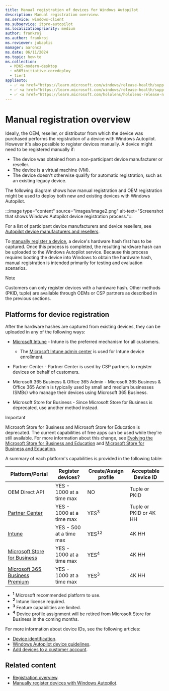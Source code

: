 ```yaml
---
title: Manual registration of devices for Windows Autopilot
description: Manual registration overview.
ms.service: windows-client
ms.subservice: itpro-autopilot
ms.localizationpriority: medium
author: frankroj
ms.author: frankroj
ms.reviewer: jubaptis
manager: aaroncz
ms.date: 06/11/2024
ms.topic: how-to
ms.collection:
  - M365-modern-desktop
  - m365initiative-coredeploy
  - tier1
appliesto:
  - ✅ <a href="https://learn.microsoft.com/windows/release-health/supported-versions-windows-client" target="_blank">Windows 11</a>
  - ✅ <a href="https://learn.microsoft.com/windows/release-health/supported-versions-windows-client" target="_blank">Windows 10</a>
  - ✅ <a href="https://learn.microsoft.com/hololens/hololens-release-notes" target="_blank">Windows Holographic</a>
---
```


# Manual registration overview

Ideally, the OEM, reseller, or distributor from which the device was purchased performs the registration of a device with Windows Autopilot. However it's also possible to register devices manually. A device might need to be registered manually if:

- The device was obtained from a non-participant device manufacturer or reseller.
- The device is a virtual machine (VM).
- The device doesn't otherwise qualify for automatic registration, such as an existing legacy device.

The following diagram shows how manual registration and OEM registration might be used to deploy both new and existing devices with Windows Autopilot.

:::image type="content" source="images/image2.png" alt-text="Screenshot that shows Windows Autopilot device registration process.":::

For a list of participant device manufacturers and device resellers, see [Autopilot device manufacturers and resellers](https://www.microsoft.com/microsoft-365/windows/windows-autopilot).

To [manually register a device](add-devices.md), a device's hardware hash first has to be captured. Once this process is completed, the resulting hardware hash can be uploaded to the Windows Autopilot service. Because this process requires booting the device into Windows to obtain the hardware hash, manual registration is intended primarily for testing and evaluation scenarios.

> [!NOTE]
>
> Customers can only register devices with a hardware hash. Other methods (PKID, tuple) are available through OEMs or CSP partners as described in the previous sections.

## Platforms for device registration

After the hardware hashes are captured from existing devices, they can be uploaded in any of the following ways:

- [Microsoft Intune](add-devices.md) - Intune is the preferred mechanism for all customers.

  - The [Microsoft Intune admin center](https://go.microsoft.com/fwlink/?linkid=2109431) is used for Intune device enrollment.

- Partner Center - Partner Center is used by CSP partners to register devices on behalf of customers.

- Microsoft 365 Business & Office 365 Admin - Microsoft 365 Business & Office 365 Admin is typically used by small and medium businesses (SMBs) who manage their devices using Microsoft 365 Business.

- Microsoft Store for Business - Since Microsoft Store for Business is deprecated, use another method instead.

> [!IMPORTANT]
>
> Microsoft Store for Business and Microsoft Store for Education is deprecated. The current capabilities of free apps can be used while they're still available. For more information about this change, see [Evolving the Microsoft Store for Business and Education](https://techcommunity.microsoft.com/t5/windows-it-pro-blog/evolving-the-microsoft-store-for-business-and-education/ba-p/2569423) and [Microsoft Store for Business and Education](/microsoft-store/).

A summary of each platform's capabilities is provided in the following table:

| Platform/Portal | Register devices? | Create/Assign profile | Acceptable Device ID |
|---|---|--|--|
| OEM Direct API | YES - 1000 at a time max | NO | Tuple or PKID |
| [Partner Center](/partner-center/autopilot) | YES - 1000 at a time max | YES<sup>3</sup> | Tuple or PKID or 4K HH |
| [Intune](add-devices.md) | YES - 500 at a time max | YES<sup>12</sup> | 4K HH |
| [Microsoft Store for Business](/microsoft-store/add-profile-to-devices#manage-autopilot-deployment-profiles) | YES - 1000 at a time max | YES<sup>4</sup> | 4K HH |
| [Microsoft 365 Business Premium](/microsoft-365/business/create-and-edit-autopilot-profiles) | YES - 1000 at a time max | YES<sup>3</sup> | 4K HH |

- **<sup>1</sup>** Microsoft recommended platform to use.
- **<sup>2</sup>** Intune license required.
- **<sup>3</sup>** Feature capabilities are limited.
- **<sup>4</sup>** Device profile assignment will be retired from Microsoft Store for Business in the coming months.

For more information about device IDs, see the following articles:

- [Device identification](registration-overview.md#device-identification).
- [Windows Autopilot device guidelines](autopilot-device-guidelines.md).
- [Add devices to a customer account](/partner-center/autopilot).

## Related content

- [Registration overview](registration-overview.md).
- [Manually register devices with Windows Autopilot](add-devices.md).
